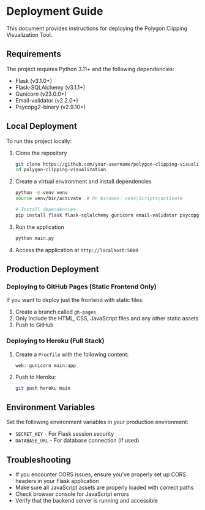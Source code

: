 # Deployment Guide

This document provides instructions for deploying the Polygon Clipping Visualization Tool.

## Requirements

The project requires Python 3.11+ and the following dependencies:
- Flask (v3.1.0+)
- Flask-SQLAlchemy (v3.1.1+)
- Gunicorn (v23.0.0+)
- Email-validator (v2.2.0+)
- Psycopg2-binary (v2.9.10+)

## Local Deployment

To run this project locally:

1. Clone the repository
   ```bash
   git clone https://github.com/your-username/polygon-clipping-visualization.git
   cd polygon-clipping-visualization
   ```

2. Create a virtual environment and install dependencies
   ```bash
   python -m venv venv
   source venv/bin/activate  # On Windows: venv\Scripts\activate
   
   # Install dependencies
   pip install flask flask-sqlalchemy gunicorn email-validator psycopg2-binary
   ```

3. Run the application
   ```bash
   python main.py
   ```

4. Access the application at `http://localhost:5000`

## Production Deployment

### Deploying to GitHub Pages (Static Frontend Only)

If you want to deploy just the frontend with static files:

1. Create a branch called `gh-pages`
2. Only include the HTML, CSS, JavaScript files and any other static assets
3. Push to GitHub

### Deploying to Heroku (Full Stack)

1. Create a `Procfile` with the following content:
   ```
   web: gunicorn main:app
   ```

2. Push to Heroku:
   ```bash
   git push heroku main
   ```

## Environment Variables

Set the following environment variables in your production environment:
- `SECRET_KEY` - For Flask session security
- `DATABASE_URL` - For database connection (if used)

## Troubleshooting

- If you encounter CORS issues, ensure you've properly set up CORS headers in your Flask application
- Make sure all JavaScript assets are properly loaded with correct paths
- Check browser console for JavaScript errors
- Verify that the backend server is running and accessible